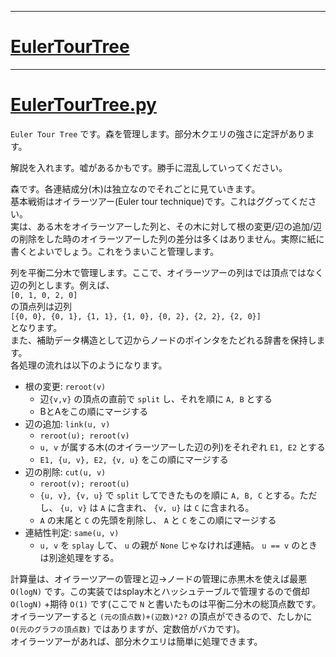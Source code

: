 _____

# [EulerTourTree](https://github.com/titanium-22/Library_py/blob/main/DataStructures/EulerTourTree)

_____

# [EulerTourTree.py](https://github.com/titanium-22/Library_py/blob/main/DataStructures/EulerTourTree/EulerTourTree.py)

`Euler Tour Tree` です。森を管理します。部分木クエリの強さに定評があります。  

解説を入れます。嘘があるかもです。勝手に混乱していってください。  

森です。各連結成分(木)は独立なのでそれごとに見ていきます。  
基本戦術はオイラーツアー(Euler tour technique)です。これはググってください。  
実は、ある木をオイラーツアーした列と、その木に対して根の変更/辺の追加/辺の削除をした時のオイラーツアーした列の差分は多くはありません。実際に紙に書くとよいでしょう。これをうまいこと管理します。  

列を平衡二分木で管理します。ここで、オイラーツアーの列はでは頂点ではなく辺の列とします。例えば、  
`[0, 1, 0, 2, 0]`  
の頂点列は辺列  
`[{0, 0}, {0, 1}, {1, 1}, {1, 0}, {0, 2}, {2, 2}, {2, 0}]`  
となります。  
また、補助データ構造として辺からノードのポインタをたどれる辞書を保持します。  
各処理の流れは以下のようになります。
- 根の変更: `reroot(v)`
  - 辺`{v,v}` の頂点の直前で `split` し、それを順に `A, B` とする
  - BとAをこの順にマージする
- 辺の追加: `link(u, v)`
  - `reroot(u); reroot(v)`
  - `u, v` が属する木(のオイラーツアーした辺の列)をそれぞれ `E1, E2` とする
  - `E1, {u, v}, E2, {v, u}` をこの順にマージする
- 辺の削除: `cut(u, v)`
  - `reroot(v); reroot(u)`
  - `{u, v}, {v, u}` で `split` してできたものを順に `A, B, C` とする。ただし、 `{u, v}` は `A` に含まれ、 `{v, u}` は `C` に含まれる。
  - `A` の末尾と `C` の先頭を削除し、 `A` と `C` をこの順にマージする 
- 連結性判定: `same(u, v)`
  - `u, v` を `splay` して、 `u` の親が `None` じゃなければ連結。 `u == v` のときは別途処理をする。

計算量は、オイラーツアーの管理と辺→ノードの管理に赤黒木を使えば最悪 `O(logN)` です。この実装ではsplay木とハッシュテーブルで管理するので償却 `O(logN)` +期待 `O(1)` です(ここで `N` と書いたものは平衡二分木の総頂点数です。オイラーツアーすると `(元の頂点数)+(辺数)*2?` の頂点ができるので、たしかに `O(元のグラフの頂点数)` ではありますが、定数倍がバカです)。  
オイラーツアーがあれば、部分木クエリは簡単に処理できます。

